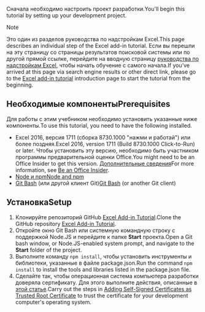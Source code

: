 <span data-ttu-id="98e97-101">Сначала необходимо настроить проект разработки.</span><span class="sxs-lookup"><span data-stu-id="98e97-101">You'll begin this tutorial by setting up your development project.</span></span> 

> [!NOTE]
> <span data-ttu-id="98e97-102">Это один из разделов руководства по надстройкам Excel.</span><span class="sxs-lookup"><span data-stu-id="98e97-102">This page describes an individual step of the Excel add-in tutorial.</span></span> <span data-ttu-id="98e97-103">Если вы перешли на эту страницу со страницы результатов поисковой системы или по другой прямой ссылке, перейдите на вводную страницу [руководства по надстройкам Excel](../tutorials/excel-tutorial.yml), чтобы начать обучение с самого начала.</span><span class="sxs-lookup"><span data-stu-id="98e97-103">If you’ve arrived at this page via search engine results or other direct link, please go to the [Excel add-in tutorial](../tutorials/excel-tutorial.yml) introduction page to start the tutorial from the beginning.</span></span>

## <a name="prerequisites"></a><span data-ttu-id="98e97-104">Необходимые компоненты</span><span class="sxs-lookup"><span data-stu-id="98e97-104">Prerequisites</span></span>

<span data-ttu-id="98e97-105">Для работы с этим учебником необходимо установить указанные ниже компоненты.</span><span class="sxs-lookup"><span data-stu-id="98e97-105">To use this tutorial, you need to have the following installed.</span></span> 

- <span data-ttu-id="98e97-106">Excel 2016, версия 1711 (сборка 8730.1000 "нажми и работай") или более поздняя.</span><span class="sxs-lookup"><span data-stu-id="98e97-106">Excel 2016, version 1711 (Build 8730.1000 Click-to-Run) or later.</span></span> <span data-ttu-id="98e97-107">Чтобы установить эту версию, необходимо быть участником программы предварительной оценки Office.</span><span class="sxs-lookup"><span data-stu-id="98e97-107">You might need to be an Office Insider to get this version.</span></span> <span data-ttu-id="98e97-108">[Дополнительные сведения](https://products.office.com/office-insider?tab=tab-1)</span><span class="sxs-lookup"><span data-stu-id="98e97-108">For more information, see [Be an Office Insider](https://products.office.com/office-insider?tab=tab-1).</span></span>
- [<span data-ttu-id="98e97-109">Node и npm</span><span class="sxs-lookup"><span data-stu-id="98e97-109">Node and npm</span></span>](https://nodejs.org/en/) 
- <span data-ttu-id="98e97-110">[Git Bash](https://git-scm.com/downloads) (или другой клиент Git)</span><span class="sxs-lookup"><span data-stu-id="98e97-110">[Git Bash](https://git-scm.com/downloads) (or another Git client)</span></span>

## <a name="setup"></a><span data-ttu-id="98e97-111">Установка</span><span class="sxs-lookup"><span data-stu-id="98e97-111">Setup</span></span>

1. <span data-ttu-id="98e97-112">Клонируйте репозиторий GitHub [Excel Add-in Tutorial](https://github.com/OfficeDev/Excel-Add-in-Tutorial).</span><span class="sxs-lookup"><span data-stu-id="98e97-112">Clone the GitHub repository [Excel Add-in Tutorial](https://github.com/OfficeDev/Excel-Add-in-Tutorial).</span></span>
2. <span data-ttu-id="98e97-113">Откройте окно Git Bash или системную командную строку с поддержкой Node.JS и перейдите к папке **Start** проекта.</span><span class="sxs-lookup"><span data-stu-id="98e97-113">Open a Git bash window, or Node.JS-enabled system prompt, and navigate to the **Start** folder of the project.</span></span>
3. <span data-ttu-id="98e97-114">Выполните команду `npm install`, чтобы установить инструменты и библиотеки, указанные в файле package.json.</span><span class="sxs-lookup"><span data-stu-id="98e97-114">Run the command `npm install` to install the tools and libraries listed in the package.json file.</span></span> 
4. <span data-ttu-id="98e97-115">Сделайте так, чтобы операционная система компьютера разработки доверяла сертификату. Для этого выполните действия, описанные в [этой статье](https://github.com/OfficeDev/generator-office/blob/master/src/docs/ssl.md).</span><span class="sxs-lookup"><span data-stu-id="98e97-115">Carry out the steps in [Adding Self-Signed Certificates as Trusted Root Certificate](https://github.com/OfficeDev/generator-office/blob/master/src/docs/ssl.md) to trust the certificate for your development computer's operating system.</span></span>

